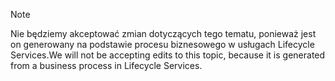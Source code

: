 > [!NOTE]
> <span data-ttu-id="f52bd-101">Nie będziemy akceptować zmian dotyczących tego tematu, ponieważ jest on generowany na podstawie procesu biznesowego w usługach Lifecycle Services.</span><span class="sxs-lookup"><span data-stu-id="f52bd-101">We will not be accepting edits to this topic, because it is generated from a business process in Lifecycle Services.</span></span>